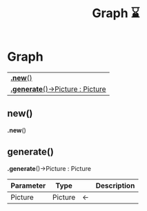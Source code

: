 ﻿---
layout: default
title: Graph ⌛
parent: Classes
---

# Graph

|   |
|:---|
|[**.new**()](#new)<br>|
|[**.generate**()->Picture : Picture](#generate)<br>|


## new()
**.new**()


## generate()
**.generate**()->Picture : Picture

|Parameter|Type|   |Description|
|:---|:---:|:---:|:---:|
|Picture|Picture|<-|<Description>|
